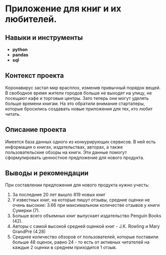 # Приложение для книг и их любителей.

## Навыки и инструменты

- **python**
- **pandas**
- **sql**

## Контекст проекта

Коронавирус застал мир врасплох, изменив привычный порядок вещей. В свободное время жители городов больше не выходят на улицу, не посещают кафе и торговые центры. Зато теперь они могут уделять больше времени книгам. На это обратили внимание стартаперы, которые бросились создавать новые приложения для тех, кто любит читать.  

## Описание проекта
Имеется база данных одного из конкурирующих сервисов. В ней есть информация о книгах, издательствах, авторах, а также пользовательские обзоры на книги. Эти данные помогут сформулировать ценностное предложение для нового продукта.  

## Выводы и рекомендации

При составлении предложения для нового продукта нужно учесть:
1. За последние 20 лет вышло 819 новых книг
2. У известных книг, на которые пишут отзывы, средние оценки не очень высокие: 3.66 при максимальном количестве отзывов у книги Сумерки (7).
3. Больше всего объемных книг выпускает издательство Penguin Books (42).
4. Авторы с самой высокой средней оценкой книг - J.K. Rowling и Mary GrandPré (4.28)
5. Среднее количество обзоров от пользователей, которые поставили больше 48 оценок, равно 24 - то есть от активных читателей на каждые 2 оценки в среднем приходится 1 отзыв.
